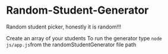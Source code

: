 # Random-Student-Generator

Random student picker, honestly it is random!!!

Create an array of your students
To run the generator type `node js/app.js`from the randomStudentGenerator file path